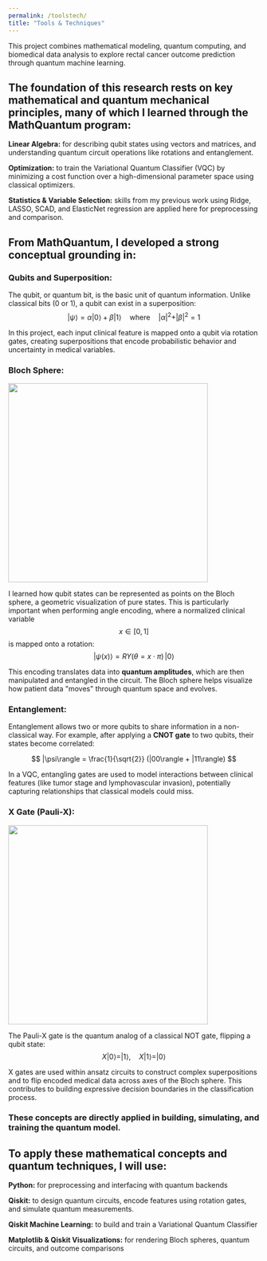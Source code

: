```yaml
---
permalink: /toolstech/
title: "Tools & Techniques"
---
```


This project combines mathematical modeling, quantum computing, and biomedical data analysis to explore rectal cancer outcome prediction through quantum machine learning.

## The foundation of this research rests on key mathematical and quantum mechanical principles, many of which I learned through the MathQuantum program:

**Linear Algebra:** for describing qubit states using vectors and matrices, and understanding quantum circuit operations like rotations and entanglement.

**Optimization:** to train the Variational Quantum Classifier (VQC) by minimizing a cost function over a high-dimensional parameter space using classical optimizers.

**Statistics & Variable Selection:** skills from my previous work using Ridge, LASSO, SCAD, and ElasticNet regression are applied here for preprocessing and comparison.


## From MathQuantum, I developed a strong conceptual grounding in:

### **Qubits and Superposition:** 

The qubit, or quantum bit, is the basic unit of quantum information. Unlike classical bits (0 or 1), a qubit can exist in a superposition:
$$
|\psi\rangle = \alpha|0\rangle + \beta|1\rangle \quad \text{where} \quad |\alpha|^2 + |\beta|^2 = 1
$$

In this project, each input clinical feature is mapped onto a qubit via rotation gates, creating superpositions that encode probabilistic behavior and uncertainty in medical variables.

### **Bloch Sphere:**
<img src="https://miro.medium.com/v2/resize:fit:500/1*ZtLUJ7OJJ-mtn5VvBJvUuA.png" width="400">

I learned how qubit states can be represented as points on the Bloch sphere, a geometric visualization of pure states. This is particularly important when performing angle encoding, where a normalized clinical variable $$x \in [0, 1]$$ is mapped onto a rotation:
$$
|\psi(x)\rangle = RY(\theta = x \cdot \pi) \, |0\rangle
$$

This encoding translates data into **quantum amplitudes**, which are then manipulated and entangled in the circuit. The Bloch sphere helps visualize how patient data "moves" through quantum space and evolves.

### **Entanglement:**

Entanglement allows two or more qubits to share information in a non-classical way. For example, after applying a **CNOT gate** to two qubits, their states become correlated:

$$
|\psi\rangle = \frac{1}{\sqrt{2}} (|00\rangle + |11\rangle)
$$

In a VQC, entangling gates are used to model interactions between clinical features (like tumor stage and lymphovascular invasion), potentially capturing relationships that classical models could miss.

### **X Gate (Pauli-X):**
<img src="https://cdn.prod.website-files.com/643d2eea03135260bdaca209/68065fdd27cfbe228f425112_AD_4nXfSy1GGu5MpbQ-w1xCSEWRs_biqL8hsLv0K4tQVQNo7ZqtvG7_yx1iWO7chp0WSzWn6-K1i7Y_QGNkciJynh0TD-Pwqp7GUCeRrxvreOdMrplqZqKKXqcRed_XegAwaJ6fhLbFD.png" width="400">

The Pauli-X gate is the quantum analog of a classical NOT gate, flipping a qubit state:
$$
X|0\rangle = |1\rangle, \quad X|1\rangle = |0\rangle
$$

X gates are used within ansatz circuits to construct complex superpositions and to flip encoded medical data across axes of the Bloch sphere. This contributes to building expressive decision boundaries in the classification process.

### These concepts are directly applied in building, simulating, and training the quantum model.

## To apply these mathematical concepts and quantum techniques, I will use:

**Python:** for preprocessing and interfacing with quantum backends

**Qiskit:** to design quantum circuits, encode features using rotation gates, and simulate quantum measurements. 

**Qiskit Machine Learning:** to build and train a Variational Quantum Classifier

**Matplotlib & Qiskit Visualizations:** for rendering Bloch spheres, quantum circuits, and outcome comparisons

